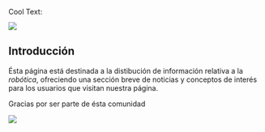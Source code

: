 <a href="http://cooltext.com" target="_top"><img src="https://cooltext.com/images/ct_pixel.gif" width="80" height="15" alt="Cool Text: Logo and Graphics Generator" border="0" /></a>

![](https://images.cooltext.com/5133127.png)

## Introducción

Ésta página está destinada a la distibución de información relativa a la _robótica_, ofreciendo una sección breve de noticias y conceptos de interés para los usuarios que visitan nuestra página.
 
 
 Gracias por ser parte de ésta comunidad
 
 ![](http://3.bp.blogspot.com/-Hr8ZjD4ThOc/UtaIdyfgFII/AAAAAAAAB-0/x3fkfv7WbU8/w1200-h630-p-k-no-nu/smile.jpg)
 
